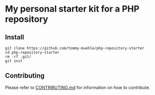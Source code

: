 # My personal starter kit for a PHP repository

## Install

```
git clone https://github.com/tommy-muehle/php-repository-starter
cd php-repository-starter
rm -rf .git/
git init
```

## Contributing

Please refer to [CONTRIBUTING.md](CONTRIBUTING.md) for information on how to contribute.
